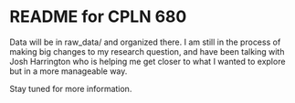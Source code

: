 # README for CPLN 680

Data will be in raw_data/ and organized there. I am still in the process of making big changes to my research question, and have been talking with Josh Harrington who is helping me get closer to what I wanted to explore but in a more manageable way. 

Stay tuned for more information.
